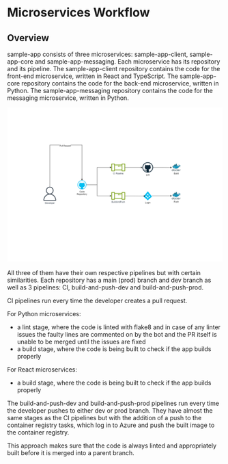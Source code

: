 # Microservices Workflow

## Overview

sample-app consists of three microservices: sample-app-client, sample-app-core and sample-app-messaging. Each microservice has its repository and its pipeline. The sample-app-client repository contains the code for the front-end microservice, written in React and TypeScript. The sample-app-core repository contains the code for the back-end microservice, written in Python. The sample-app-messaging repository contains the code for the messaging microservice, written in Python.

![MicroservicesWorkflow](./img/MicroservicesWorkflow.png)

All three of them have their own respective pipelines but with certain similarities. Each repository has a main (prod) branch and dev branch as well as 3 pipelines: CI, build-and-push-dev and build-and-push-prod.

CI pipelines run every time the developer creates a pull request.

For Python microservices:
- a lint stage, where the code is linted with flake8 and in case of any linter issues the faulty lines are commented on by the bot and the PR itself is unable to be merged until the issues are fixed
- a build stage, where the code is being built to check if the app builds properly

For React microservices:
- a build stage, where the code is being built to check if the app builds properly

The build-and-push-dev and build-and-push-prod pipelines run every time the developer pushes to either dev or prod branch. They have almost the same stages as the CI pipelines but with the addition of a push to the container registry tasks, which log in to Azure and push the built image to the container registry.

This approach makes sure that the code is always linted and appropriately built before it is merged into a parent branch.